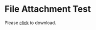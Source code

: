 # File Attachment Test

Please [click](https://download.microsoft.com/download/6/f/7/6f755603-e9af-4148-9e52-02e1fb7262b0/Buy-Side-Native-Best-Practices.pdf) to download.
